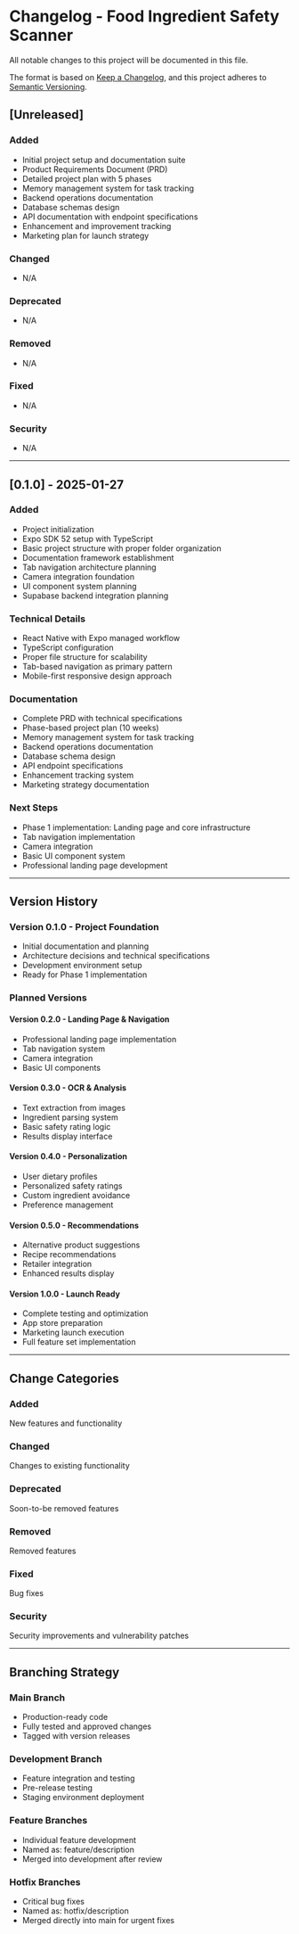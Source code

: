 # Changelog - Food Ingredient Safety Scanner

All notable changes to this project will be documented in this file.

The format is based on [Keep a Changelog](https://keepachangelog.com/en/1.0.0/),
and this project adheres to [Semantic Versioning](https://semver.org/spec/v2.0.0.html).

## [Unreleased]

### Added
- Initial project setup and documentation suite
- Product Requirements Document (PRD)
- Detailed project plan with 5 phases
- Memory management system for task tracking
- Backend operations documentation
- Database schemas design
- API documentation with endpoint specifications
- Enhancement and improvement tracking
- Marketing plan for launch strategy

### Changed
- N/A

### Deprecated
- N/A

### Removed
- N/A

### Fixed
- N/A

### Security
- N/A

---

## [0.1.0] - 2025-01-27

### Added
- Project initialization
- Expo SDK 52 setup with TypeScript
- Basic project structure with proper folder organization
- Documentation framework establishment
- Tab navigation architecture planning
- Camera integration foundation
- UI component system planning
- Supabase backend integration planning

### Technical Details
- React Native with Expo managed workflow
- TypeScript configuration
- Proper file structure for scalability
- Tab-based navigation as primary pattern
- Mobile-first responsive design approach

### Documentation
- Complete PRD with technical specifications
- Phase-based project plan (10 weeks)
- Memory management system for task tracking
- Backend operations documentation
- Database schema design
- API endpoint specifications
- Enhancement tracking system
- Marketing strategy documentation

### Next Steps
- Phase 1 implementation: Landing page and core infrastructure
- Tab navigation implementation
- Camera integration
- Basic UI component system
- Professional landing page development

---

## **Version History**

### **Version 0.1.0** - Project Foundation
- Initial documentation and planning
- Architecture decisions and technical specifications
- Development environment setup
- Ready for Phase 1 implementation

### **Planned Versions**

#### **Version 0.2.0** - Landing Page & Navigation
- Professional landing page implementation
- Tab navigation system
- Camera integration
- Basic UI components

#### **Version 0.3.0** - OCR & Analysis
- Text extraction from images
- Ingredient parsing system
- Basic safety rating logic
- Results display interface

#### **Version 0.4.0** - Personalization
- User dietary profiles
- Personalized safety ratings
- Custom ingredient avoidance
- Preference management

#### **Version 0.5.0** - Recommendations
- Alternative product suggestions
- Recipe recommendations
- Retailer integration
- Enhanced results display

#### **Version 1.0.0** - Launch Ready
- Complete testing and optimization
- App store preparation
- Marketing launch execution
- Full feature set implementation

---

## **Change Categories**

### **Added**
New features and functionality

### **Changed**
Changes to existing functionality

### **Deprecated**
Soon-to-be removed features

### **Removed**
Removed features

### **Fixed**
Bug fixes

### **Security**
Security improvements and vulnerability patches

---

## **Branching Strategy**

### **Main Branch**
- Production-ready code
- Fully tested and approved changes
- Tagged with version releases

### **Development Branch**
- Feature integration and testing
- Pre-release testing
- Staging environment deployment

### **Feature Branches**
- Individual feature development
- Named as: feature/description
- Merged into development after review

### **Hotfix Branches**
- Critical bug fixes
- Named as: hotfix/description
- Merged directly into main for urgent fixes